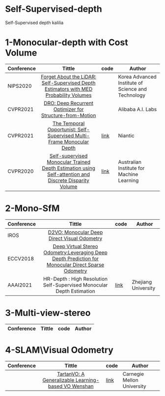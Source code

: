 # Self-Supervised-depth
Self-Supervised depth kalilia
# 1-Monocular-depth with Cost Volume
| Conference   |     Tittle                                                                              |code|Author|
|--------------|:---------------------------------------------------------------------------------------:|----|-----|
|NIPS2020      | [ Forget About the LiDAR: Self-Supervised Depth Estimators with MED Probability Volumes](https://arxiv.org/pdf/2008.03633.pdf)  ||Korea Advanced Institute of Science and Technology|
| CVPR2021     |                 [DRO: Deep Recurrent Optimizer for Structure-from-Motion](https://arxiv.org/pdf/2103.13201.pdf)                 ||Alibaba A.I. Labs|
|CVPR2021     | [The Temporal Opportunist: Self-Supervised Multi-Frame Monocular Depth](https://arxiv.org/pdf/2104.14540.pdf)|[link](https://github.com/nianticlabs/manydepth)|Niantic|
|CVPR2020   |[Self-supervised Monocular Trained Depth Estimation using Self-attention and Discrete Disparity Volume](https://arxiv.org/pdf/2003.13951.pdf)|[link](https://github.com/sjsu-smart-lab/Self-supervised-Monocular-Trained-Depth-Estimation-using-Self-attention-and-Discrete-Disparity-Volum)|Australian Institute for Machine Learning|
# 2-Mono-SfM
| Conference   |     Tittle                                                                              |code|Author|
|--------------|:---------------------------------------------------------------------------------------:|----|-----|
| IROS     |                 [D2VO: Monocular Deep Direct Visual Odometry](https://arxiv.org/pdf/2103.13201.pdf)                 |||
| ECCV2018    |                 [Deep Virtual Stereo Odometry:Leveraging Deep Depth Prediction for Monocular Direct Sparse Odometry](https://arxiv.org/pdf/1807.02570)                 ||
|AAAI2021|HR-Depth : High Resolution Self-Supervised Monocular Depth Estimation|[link](https://github.com/shawLyu/HR-Depth)|Zhejiang University|
# 3-Multi-view-stereo
| Conference   |     Tittle                                                                              |code|Author|
|--------------|:---------------------------------------------------------------------------------------:|----|-----|

# 4-SLAM\Visual Odometry
| Conference   |     Tittle                                                                              |code|Author|
|--------------|:---------------------------------------------------------------------------------------:|----|-----|
|     |                 [TartanVO: A Generalizable Learning-based VO Wenshan](https://arxiv.org/pdf/2011.00359.pdf)                 |[link](https://github.com/castacks/tartanvo)|Carnegie Mellon University|
